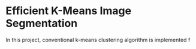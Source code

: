 # Efficient K-Means Image Segmentation

In this project, conventional k-means clustering algorithm is implemented f